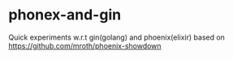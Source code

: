 # phonex-and-gin
Quick experiments w.r.t gin(golang) and phoenix(elixir) based on https://github.com/mroth/phoenix-showdown
